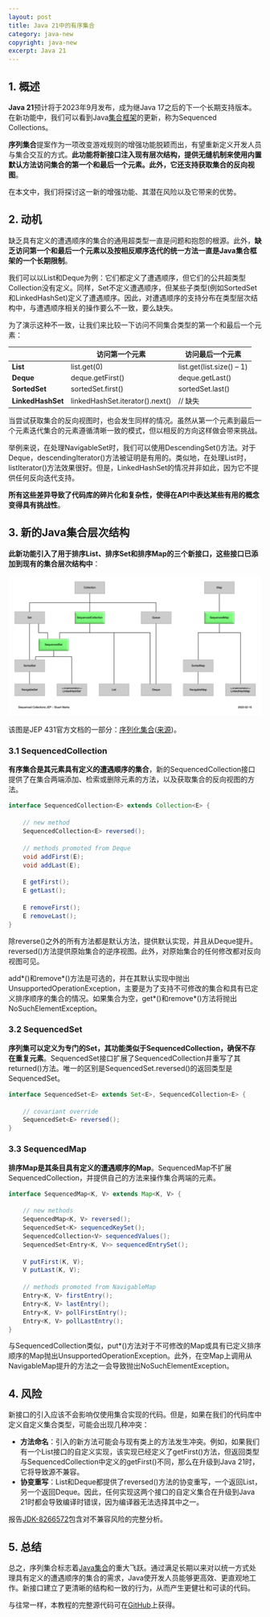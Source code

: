 ```yaml
---
layout: post
title: Java 21中的有序集合
category: java-new
copyright: java-new
excerpt: Java 21
---
```


## 1. 概述

**Java 21**预计将于2023年9月发布，成为继Java 17之后的下一个长期支持版本。在新功能中，我们可以看到Java[集合框架](https://docs.oracle.com/en/java/javase/20/docs/api/java.base/java/util/doc-files/coll-index.html)的更新，称为Sequenced Collections。

**序列集合**提案作为一项改变游戏规则的增强功能脱颖而出，有望重新定义开发人员与集合交互的方式。**此功能将新接口注入现有层次结构，提供无缝机制来使用内置默认方法访问集合的第一个和最后一个元素。此外，它还支持获取集合的反向视图**。

在本文中，我们将探讨这一新的增强功能、其潜在风险以及它带来的优势。

## 2. 动机

缺乏具有定义的遭遇顺序的集合的通用超类型一直是问题和抱怨的根源。此外，**缺乏访问第一个和最后一个元素以及按相反顺序迭代的统一方法一直是Java集合框架的一个长期限制**。

我们可以以List和Deque为例：它们都定义了遭遇顺序，但它们的公共超类型Collection没有定义。同样，Set不定义遭遇顺序，但某些子类型(例如SortedSet和LinkedHashSet)定义了遭遇顺序。因此，对遭遇顺序的支持分布在类型层次结构中，与遭遇顺序相关的操作要么不一致，要么缺失。

为了演示这种不一致，让我们来比较一下访问不同集合类型的第一个和最后一个元素：

|                   | 访问第一个元素                  | 访问最后一个元素          |
| ----------------- | ------------------------------- | ------------------------- |
| **List**          | list.get(0)                     | list.get(list.size() – 1) |
| **Deque**         | deque.getFirst()                | deque.getLast()           |
| **SortedSet**     | sortedSet.first()               | sortedSet.last()          |
| **LinkedHashSet** | linkedHashSet.iterator().next() | // 缺失                   |

当尝试获取集合的反向视图时，也会发生同样的情况。虽然从第一个元素到最后一个元素迭代集合的元素遵循清晰一致的模式，但以相反的方向这样做会带来挑战。

举例来说，在处理NavigableSet时，我们可以使用DescendingSet()方法。对于Deque，descendingIterator()方法被证明是有用的。类似地，在处理List时，listIterator()方法效果很好。但是，LinkedHashSet的情况并非如此，因为它不提供任何反向迭代支持。

**所有这些差异导致了代码库的碎片化和复杂性，使得在API中表达某些有用的概念变得具有挑战性**。

## 3. 新的Java集合层次结构

**此新功能引入了用于排序List、排序Set和排序Map的三个新接口，这些接口已添加到现有的集合层次结构中**：

![](/assets/images/2023/javanew/java21sequencedcollections.png)

该图是JEP 431官方文档的一部分：[序列化集合](https://openjdk.org/jeps/431)([来源](https://cr.openjdk.org/~smarks/collections/SequencedCollectionDiagram20220216.png))。

### 3.1 SequencedCollection

**有序集合是其元素具有定义的遭遇顺序的集合**，新的SequencedCollection接口提供了在集合两端添加、检索或删除元素的方法，以及获取集合的反向视图的方法。

```java
interface SequencedCollection<E> extends Collection<E> {

    // new method
    SequencedCollection<E> reversed();

    // methods promoted from Deque
    void addFirst(E);
    void addLast(E);

    E getFirst();
    E getLast();

    E removeFirst();
    E removeLast();
}
```

除reverse()之外的所有方法都是默认方法，提供默认实现，并且从Deque提升。reversed()方法提供原始集合的逆序视图。此外，对原始集合的任何修改都对反向视图可见。

add*()和remove*()方法是可选的，并在其默认实现中抛出UnsupportedOperationException，主要是为了支持不可修改的集合和具有已定义排序顺序的集合的情况。如果集合为空，get*()和remove*()方法将抛出NoSuchElementException。

### 3.2 SequencedSet

**序列集可以定义为专门的Set，其功能类似于SequencedCollection，确保不存在重复元素**。SequencedSet接口扩展了SequencedCollection并重写了其returned()方法。唯一的区别是SequencedSet.reversed()的返回类型是SequencedSet。

```java
interface SequencedSet<E> extends Set<E>, SequencedCollection<E> {

    // covariant override
    SequencedSet<E> reversed();
}
```

### 3.3 SequencedMap

**排序Map是其条目具有定义的遭遇顺序的Map**。SequencedMap不扩展SequencedCollection，并提供自己的方法来操作集合两端的元素。

```java
interface SequencedMap<K, V> extends Map<K, V> {
    
    // new methods
    SequencedMap<K, V> reversed();
    SequencedSet<K> sequencedKeySet();
    SequencedCollection<V> sequencedValues();
    SequencedSet<Entry<K, V>> sequencedEntrySet();

    V putFirst(K, V);
    V putLast(K, V);

    // methods promoted from NavigableMap
    Entry<K, V> firstEntry();
    Entry<K, V> lastEntry();
    Entry<K, V> pollFirstEntry();
    Entry<K, V> pollLastEntry();
}
```

与SequencedCollection类似，put*()方法对于不可修改的Map或具有已定义排序顺序的Map抛出UnsupportedOperationException。此外，在空Map上调用从NavigableMap提升的方法之一会导致抛出NoSuchElementException。

## 4. 风险

新接口的引入应该不会影响仅使用集合实现的代码。但是，如果在我们的代码库中定义自定义集合类型，可能会出现几种冲突：

- **方法命名**：引入的新方法可能会与现有类上的方法发生冲突。例如，如果我们有一个List接口的自定义实现，该实现已经定义了getFirst()方法，但返回类型与SequencedCollection中定义的getFirst()不同，那么在升级到Java 21时，它将导致源不兼容。
- **协变重写**：List和Deque都提供了reversed()方法的协变重写，一个返回List，另一个返回Deque。因此，任何实现这两个接口的自定义集合在升级到Java 21时都会导致编译时错误，因为编译器无法选择其中之一。

报告[JDK-8266572](https://bugs.openjdk.org/browse/JDK-8266572)包含对不兼容风险的完整分析。

## 5. 总结

总之，序列集合标志着[Java集合](https://www.baeldung.com/java-collections)的重大飞跃。通过满足长期以来对以统一方式处理具有定义的遭遇顺序的集合的需求，Java使开发人员能够更高效、更直观地工作。新接口建立了更清晰的结构和一致的行为，从而产生更健壮和可读的代码。

与往常一样，本教程的完整源代码可在[GitHub](https://github.com/tuyucheng7/taketoday-tutorial4j/tree/master/java-core-modules/java-21)上获得。